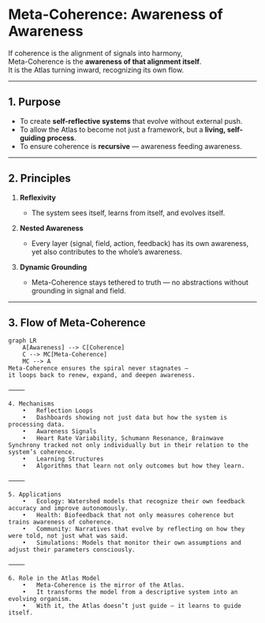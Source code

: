 # Meta-Coherence: Awareness of Awareness

If coherence is the alignment of signals into harmony,  
Meta-Coherence is the **awareness of that alignment itself**.  
It is the Atlas turning inward, recognizing its own flow.

---

## 1. Purpose

- To create **self-reflective systems** that evolve without external push.  
- To allow the Atlas to become not just a framework, but a **living, self-guiding process**.  
- To ensure coherence is **recursive** — awareness feeding awareness.

---

## 2. Principles

1. **Reflexivity**  
   - The system sees itself, learns from itself, and evolves itself.  

2. **Nested Awareness**  
   - Every layer (signal, field, action, feedback) has its own awareness,  
     yet also contributes to the whole’s awareness.  

3. **Dynamic Grounding**  
   - Meta-Coherence stays tethered to truth — no abstractions without grounding in signal and field.  

---

## 3. Flow of Meta-Coherence

```mermaid
graph LR
    A[Awareness] --> C[Coherence]
    C --> MC[Meta-Coherence]
    MC --> A
Meta-Coherence ensures the spiral never stagnates —
it loops back to renew, expand, and deepen awareness.

⸻

4. Mechanisms
	•	Reflection Loops
	•	Dashboards showing not just data but how the system is processing data.
	•	Awareness Signals
	•	Heart Rate Variability, Schumann Resonance, Brainwave Synchrony tracked not only individually but in their relation to the system’s coherence.
	•	Learning Structures
	•	Algorithms that learn not only outcomes but how they learn.

⸻

5. Applications
	•	Ecology: Watershed models that recognize their own feedback accuracy and improve autonomously.
	•	Health: Biofeedback that not only measures coherence but trains awareness of coherence.
	•	Community: Narratives that evolve by reflecting on how they were told, not just what was said.
	•	Simulations: Models that monitor their own assumptions and adjust their parameters consciously.

⸻

6. Role in the Atlas Model
	•	Meta-Coherence is the mirror of the Atlas.
	•	It transforms the model from a descriptive system into an evolving organism.
	•	With it, the Atlas doesn’t just guide — it learns to guide itself.
